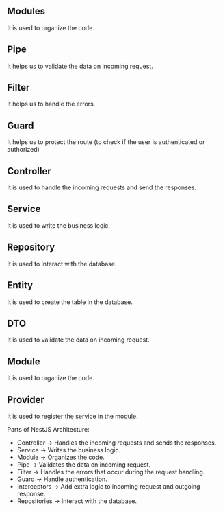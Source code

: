 ## Modules

It is used to organize the code.

## Pipe

It helps us to validate the data on incoming request.

## Filter

It helps us to handle the errors.

## Guard

It helps us to protect the route (to check if the user is authenticated or authorized)

## Controller

It is used to handle the incoming requests and send the responses.

## Service

It is used to write the business logic.

## Repository

It is used to interact with the database.

## Entity

It is used to create the table in the database.

## DTO

It is used to validate the data on incoming request.

## Module

It is used to organize the code.

## Provider

It is used to register the service in the module.


Parts of NestJS Architecture:

- Controller -> Handles the incoming requests and sends the responses.
- Service -> Writes the business logic.
- Module -> Organizes the code.
- Pipe -> Validates the data on incoming request.
- Filter -> Handles the errors that occur during the request handling.
- Guard -> Handle authentication.
- Interceptors -> Add extra logic to incoming request and outgoing response.
- Repositories -> Interact with the database.











